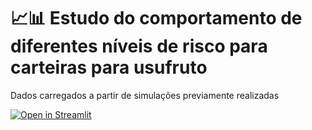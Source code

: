 # 📈📊 Estudo do comportamento de diferentes níveis de risco para carteiras para usufruto
Dados carregados a partir de simulações previamente realizadas

[![Open in Streamlit](https://static.streamlit.io/badges/streamlit_badge_black_white.svg)](https://blank-app-template.streamlit.app/)
